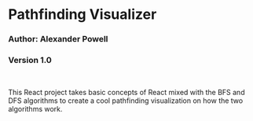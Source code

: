 # Pathfinding Visualizer
### Author: Alexander Powell
### Version 1.0

<br>

This React project takes basic concepts of React mixed with the BFS and DFS
algorithms to create a cool pathfinding visualization on how the two algorithms work.